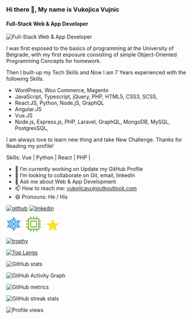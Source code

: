 ### Hi there 👋, My name is Vukojica Vujnic
#### Full-Stack Web & App Developer
![Full-Stack Web & App Developer](https://media-exp1.licdn.com/dms/image/C5622AQGlz32O0NquHQ/feedshare-shrink_2048_1536/0/1646239549391?e=1649289600&v=beta&t=p73KPvoTc-KGAEWRNWxm-Bvi-yG2be4AabqJZUOstm0)

I was first exposed to the basics of programming at the University of Belgrade, with my first exposure consisting of simple Object-Oriented Programming Concepts for homework.

Then I built-up my Tech Skills and Now I am 7 Years experienced with the following Skills. 

- WordPress, Woo Commerce, Magento
- JavaScript, Typescript, jQuery, PHP, HTML5, CSS3, SCSS,
- React.JS, Python, Node.jS, GraphQL
- Angular.JS 
- Vue.JS
- Node.js, Express.js, PHP, Laravel, GraphQL, MongoDB, MySQL, PostgresSQL,

I am always love to learn new thing and take New Challenge. 
Thanks for Reading my profile!

Skills: Vue | Python | React | PHP |

- 🔭 I’m currently working on Update my GitHub Profile 
- 👯 I’m looking to collaborate on Git, email, linkedin 
- 💬 Ask me about Web & App Development 
- 📫 How to reach me: vukojicavujnic@outlook.com 
- 😄 Pronouns: He / His 


[<img src='https://cdn.jsdelivr.net/npm/simple-icons@3.0.1/icons/github.svg' alt='github' height='40'>](https://github.com/https://github.com/vukojicavujnic)  [<img src='https://cdn.jsdelivr.net/npm/simple-icons@3.0.1/icons/linkedin.svg' alt='linkedin' height='40'>](https://www.linkedin.com/in/https://www.linkedin.com/in/vukojica-vujnic//)  

<a href='https://archiveprogram.github.com/'><img src='https://raw.githubusercontent.com/acervenky/animated-github-badges/master/assets/acbadge.gif' width='40' height='40'></a> <a href='https://docs.github.com/en/developers'><img src='https://raw.githubusercontent.com/acervenky/animated-github-badges/master/assets/devbadge.gif' width='40' height='40'></a> <a href='https://stars.github.com/'><img src='https://raw.githubusercontent.com/acervenky/animated-github-badges/master/assets/starbadge.gif' width='35' height='35'></a> 

[![trophy](https://github-profile-trophy.vercel.app/?username=https://github.com/vukojicavujnic)](https://github.com/ryo-ma/github-profile-trophy)

[![Top Langs](https://github-readme-stats.vercel.app/api/top-langs/?username=https://github.com/vukojicavujnic)](https://github.com/anuraghazra/github-readme-stats)

![GitHub stats](https://github-readme-stats.vercel.app/api?username=https://github.com/vukojicavujnic&show_icons=true)  

![GitHub Activity Graph](https://activity-graph.herokuapp.com/graph?username=https://github.com/vukojicavujnic)  

![GitHub metrics](https://metrics.lecoq.io/https://github.com/vukojicavujnic)  

![GitHub streak stats](https://github-readme-streak-stats.herokuapp.com/?user=https://github.com/vukojicavujnic)  

![Profile views](https://gpvc.arturio.dev/https://github.com/vukojicavujnic)  
